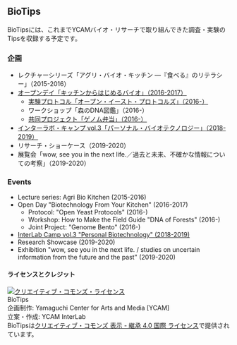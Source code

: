 ## BioTips
BioTipsには、これまでYCAMバイオ・リサーチで取り組んできた調査・実験のTipsを収録する予定です。

### 企画
- レクチャーシリーズ「アグリ・バイオ・キッチン ―『食べる』のリテラシー」（2015-2016）
- [オープンデイ「キッチンからはじめるバイオ」（2016-2017）](https://github.com/YCAMInterlab/BioTIPS/tree/master/2016)
  - [実験プロトコル「オープン・イースト・プロトコルズ」（2016-）](https://github.com/YCAMInterlab/OpenYeastProtocols)
  - ワークショップ「森のDNA図鑑」（2016-）
  - [共同プロジェクト「ゲノム弁当」（2016-）](https://github.com/YCAMInterlab/BioTIPS/blob/master/2016/genomebento.md)
- [インターラボ・キャンプ vol.3「パーソナル・バイオテクノロジー」（2018-2019）](https://github.com/YCAMInterlab/BioTIPS/tree/master/2018)
- リサーチ・ショーケース（2019-2020）
- 展覧会「wow, see you in the next life.／過去と未来、不確かな情報についての考察」（2019-2020）

### Events
- Lecture series: Agri Bio Kitchen (2015-2016)
- Open Day "Biotechnology From Your Kitchen" (2016-2017)
  - Protocol: "Open Yeast Protocols" (2016-)
  - Workshop: How to Make the Field Guide "DNA of Forests" (2016-)
  - Joint Project: "Genome Bento" (2016-)
- [InterLab Camp vol.3 "Personal Biotechnology" (2018-2019)](https://github.com/YCAMInterlab/BioTIPS/blob/master/2018/readme_en.md)
- Research Showcase (2019-2020)
- Exhibition "wow, see you in the next life. / studies on uncertain information from the future and the past" (2019-2020)

#### ライセンスとクレジット
<a href="http://creativecommons.org/licenses/by-sa/4.0/" rel="license"><img style="border-width: 0;" alt="クリエイティブ・コモンズ・ライセンス" src="http://i.creativecommons.org/l/by-sa/4.0/80x15.png" /></a>
<br />
BioTips  
企画制作: Yamaguchi Center for Arts and Media [YCAM]<br />
立案・作成: YCAM InterLab<br />
BioTipsは<a href="http://creativecommons.org/licenses/by-sa/4.0/" rel="license">クリエイティブ・コモンズ 表示 - 継承 4.0 国際 ライセンス</a>で提供されています。
